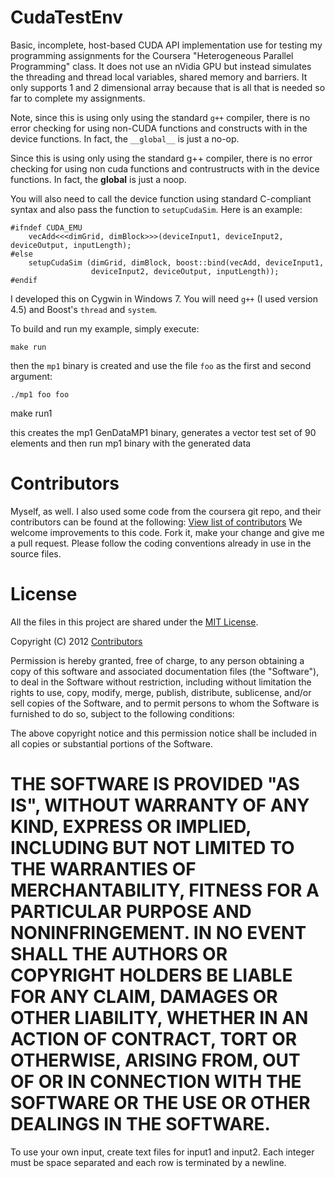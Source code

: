 CudaTestEnv
===========

Basic, incomplete, host-based CUDA API implementation use for testing my
programming assignments for the Coursera "Heterogeneous Parallel
Programming" class. It does not use an nVidia GPU but instead simulates the
threading and thread local variables, shared memory and barriers.  It only
supports 1 and 2 dimensional array because that is all that is needed so far
to complete my assignments.

Note, since this is using only using the standard `g++` compiler, there is
no error checking for using non-CUDA functions and constructs with in the
device functions. In fact, the `__global__` is just a no-op.

Since this is using only using the standard g++ compiler, there is no error checking for using non cuda functions and contrustructs with in the device functions. In fact, the __global__ is just a noop.

You will also need to call the device function using standard C-compliant
syntax and also pass the function to `setupCudaSim`. Here is an example:

    #ifndef CUDA_EMU
        vecAdd<<<dimGrid, dimBlock>>>(deviceInput1, deviceInput2, deviceOutput, inputLength);
    #else
        setupCudaSim (dimGrid, dimBlock, boost::bind(vecAdd, deviceInput1,
                      deviceInput2, deviceOutput, inputLength));
    #endif

I developed this on Cygwin in Windows 7. You will need `g++` (I used version
4.5) and Boost's `thread` and `system`.

To build and run my example, simply execute:

    make run

then the `mp1` binary is created and use the file `foo` as the first and
second argument:

    ./mp1 foo foo

make run1

this creates the mp1 GenDataMP1 binary, generates a vector test set of 90 elements and then run mp1 binary with the generated data

Contributors 
============

Myself, as well. I also used some code from the coursera git repo, and their contributors can be found at the following: 
[View list of contributors](https://github.com/ashwin/coursera-heterogeneous/contributors)
We welcome improvements to this code. Fork it, make your change and give me a pull request. Please follow the coding conventions already in use in the source files.


License
=======

All the files in this project are shared under the [MIT License](http://opensource.org/licenses/mit-license.php).

Copyright (C) 2012 [Contributors](https://github.com/ashwin/coursera-heterogeneous/contributors)

Permission is hereby granted, free of charge, to any person obtaining a copy of this software and associated documentation files (the "Software"), to deal in the Software without restriction, including without limitation the rights to use, copy, modify, merge, publish, distribute, sublicense, and/or sell copies of the Software, and to permit persons to whom the Software is furnished to do so, subject to the following conditions:

The above copyright notice and this permission notice shall be included in all copies or substantial portions of the Software.

THE SOFTWARE IS PROVIDED "AS IS", WITHOUT WARRANTY OF ANY KIND, EXPRESS OR IMPLIED, INCLUDING BUT NOT LIMITED TO THE WARRANTIES OF MERCHANTABILITY, FITNESS FOR A PARTICULAR PURPOSE AND NONINFRINGEMENT. IN NO EVENT SHALL THE AUTHORS OR COPYRIGHT HOLDERS BE LIABLE FOR ANY CLAIM, DAMAGES OR OTHER LIABILITY, WHETHER IN AN ACTION OF CONTRACT, TORT OR OTHERWISE, ARISING FROM, OUT OF OR IN CONNECTION WITH THE SOFTWARE OR THE USE OR OTHER DEALINGS IN THE SOFTWARE.
=======

To use your own input, create text files for input1 and input2. Each integer
must be space separated and each row is terminated by a newline.
